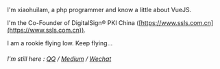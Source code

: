 I'm xiaohuilam, a php programmer and know a little about VueJS.

I'm the Co-Founder of DigitalSign® PKI China ([https://www.ssls.com.cn](https://www.ssls.com.cn)).
 
I am a rookie flying low. Keep flying...

###### I'm still here : [QQ]() / [Medium]() / [Wechat]()
